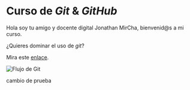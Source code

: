 # Curso de _Git_ & _GitHub_

Hola soy tu amigo y docente digital Jonathan MirCha, bienvenid@s a mi curso.

¿Quieres dominar el uso de _git_?

Mira este [enlace](https://jonmircha.com/git).

![Flujo de Git](git-flow.png)

cambio de prueba
